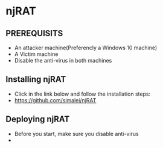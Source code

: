 # njRAT

## PREREQUISITS
- An attacker machine(Preferencly a Windows 10 machine)
- A Victim machine
- Disable the anti-virus in both machines

## Installing njRAT    
- Click in the link below and follow the installation steps:
- https://github.com/simalei/njRAT

## Deploying njRAT
- Before you start, make sure you disable anti-virus
- 
